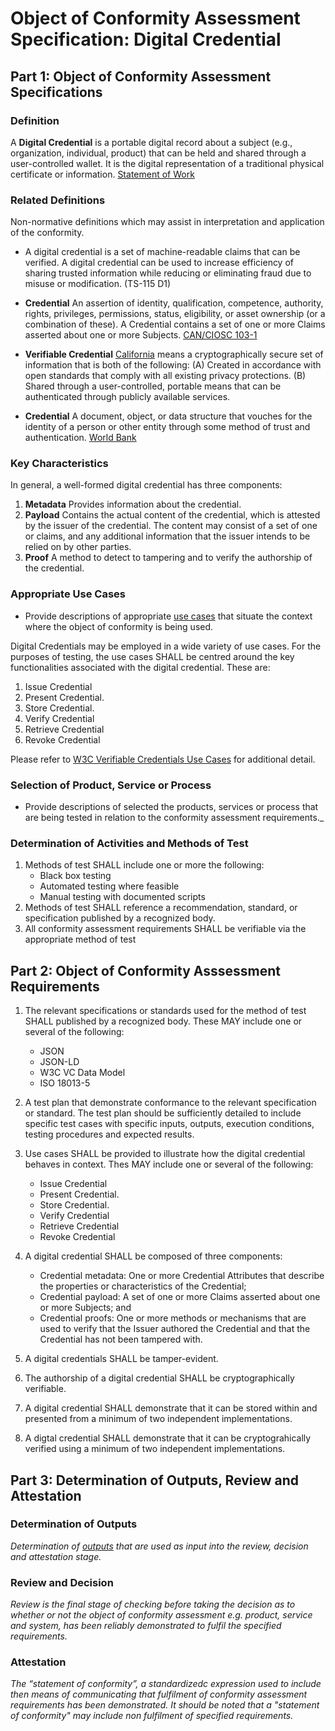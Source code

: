 # Object of Conformity Assessment Specification: Digital Credential

## Part 1: Object of Conformity Assessment Specifications

### Definition

A **Digital Credential** is a portable digital record about a subject (e.g., organization, individual, product) that can be held and shared through a user-controlled wallet. It is the digital representation of a traditional physical certificate or information. [Statement of Work](/docs/statement-of-work.md)

### Related Definitions

Non-normative definitions which may assist in interpretation and application of the conformity.

* A digital credential is a set of machine-readable claims that can be verified. A digital credential can be used to increase efficiency of sharing trusted information while reducing or eliminating fraud due to misuse or modification. (TS-115 D1)

* **Credential** An assertion of identity, qualification, competence, authority, rights, privileges, permissions, status, eligibility, or asset ownership (or a combination of these). A Credential contains a set of one or more Claims asserted about one or more Subjects.  [CAN/CIOSC 103-1](https://ciostrategycouncil.com/standards/find-a-standard/standards-in-digital-trust/digital-trust-fundamentals/)

* **Verifiable Credential** [California](https://leginfo.legislature.ca.gov/faces/billTextClient.xhtml?bill_id=202120220SB786#93ENR) means a cryptographically secure set of information that is both of the following: (A) Created in accordance with open standards that comply with all existing privacy protections. (B) Shared through a user-controlled, portable means that can be authenticated through publicly available services.

* **Credential** A document, object, or data structure that vouches for the identity of a person or other entity through some method of
trust and authentication. [World Bank](https://www.developer.tech.gov.sg/assets/files/GovTech%20World%20Bank%20NDI%20APEX%20report.pdf)

### Key Characteristics

In general, a well-formed digital credential has three components:

1. **Metadata** Provides information about the credential. 
2. **Payload** Contains the actual content of the credential, which is attested by the issuer of the credential. The content may consist of a set of one or claims, and any additional information that the issuer intends to be relied on by other parties.
3. **Proof** A method to detect to tampering and to verify the authorship of the credential.

### Appropriate Use Cases

* Provide descriptions of appropriate [use cases](./use-cases.md) that situate the context where the object of conformity is being used.

Digital Credentials may be employed in a wide variety of use cases. For the purposes of testing, the use cases SHALL be centred around the key functionalities associated with the digital credential. These are:

1. Issue Credential
2. Present Credential.
3. Store Credential.
4. Verify Credential
5. Retrieve Credential
6. Revoke Credential

Please refer to [W3C Verifiable Credentials Use Cases](https://www.w3.org/TR/vc-use-cases/) for additional detail.

### Selection of Product, Service or Process

* Provide descriptions of selected the products, services or process that are being tested in relation to the conformity assessment requirements._

### Determination of Activities and Methods of Test

1. Methods of test SHALL include one or more the following:
    * Black box testing
    * Automated testing where feasible
    * Manual testing with documented scripts
2. Methods of test SHALL reference a recommendation, standard, or specification published by a recognized body.
3. All conformity assessment requirements SHALL be verifiable via the appropriate method of test


## Part 2: Object of Conformity Asssessment Requirements

1. The relevant specifications or standards used for the method of test SHALL published by a recognized body. These MAY include one or several of the following:
    * JSON
    * JSON-LD
    * W3C VC Data Model
    * ISO 18013-5
2. A test plan that demonstrate conformance to the relevant specification or standard. The test plan should be sufficiently detailed to include specific test cases with specific inputs, outputs, execution conditions, testing procedures and expected results.
3. Use cases SHALL be provided to illustrate how the digital credential behaves in context. Thes MAY include one or several of the following:
    * Issue Credential
    * Present Credential.
    * Store Credential.
    * Verify Credential
    * Retrieve Credential
    * Revoke Credential

4. A digital credential SHALL be composed of three components:
    * Credential metadata: One or more Credential Attributes that describe the properties or characteristics of the Credential;
    * Credential payload: A set of one or more Claims asserted about one or more Subjects; and
    * Credential proofs: One or more methods or mechanisms that are used to verify that the Issuer authored the Credential and that the Credential has not been tampered with.
5. A digital credentials SHALL be tamper-evident.
6. The authorship of a digital credential SHALL be cryptographically verifiable.
7. A digital credential SHALL demonstrate that it can be stored within and presented from a minimum of two independent implementations.
8. A digtal credential SHALL demonstrate that it can be cryptograhically verified using a minimum of two independent implementations.

## Part 3: Determination of Outputs, Review and Attestation

### Determination of Outputs

_Determination of [outputs](../scheme-definitions.md) that are used as input into the review, decision and attestation stage._

### Review and Decision

_Review is the final stage of checking before taking the decision as to whether or not the object of conformity assessment e.g. product, service and system, has been reliably demonstrated to fulfil the specified requirements._

### Attestation

_The “statement of conformity”, a standardizedc expression used to include then means of communicating that fulfilment of conformity assessment requirements has been demonstrated. It should be noted that a "statement of conformity" may include non fulfilment of specified requirements._
